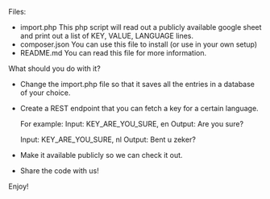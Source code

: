 Files:
 - import.php
	This php script will read out a publicly available google sheet and print out a list of 
		KEY, VALUE, LANGUAGE
	lines.
 - composer.json 
	You can use this file to install (or use in your own setup)
 - README.md
	You can read this file for more information. 

What should you do with it?
 - Change the import.php file so that it saves all the entries in a database of your choice.
 - Create a REST endpoint that you can fetch a key for a certain language.

     For example:
     Input: KEY_ARE_YOU_SURE, en
     Output: Are you sure?
	
     Input: KEY_ARE_YOU_SURE, nl
     Output: Bent u zeker?

 - Make it available publicly so we can check it out.
 - Share the code with us! 

Enjoy!
